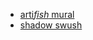 * [arti*fish* mural](https://webmural.com/artifish)
* [shadow swush](https://webmural.com/artifish#eos)

